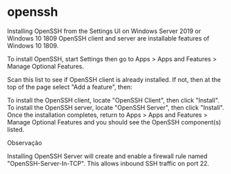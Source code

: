 # openssh
Installing OpenSSH from the Settings UI on Windows Server 2019 or Windows 10 1809
OpenSSH client and server are installable features of Windows 10 1809.

To install OpenSSH, start Settings then go to Apps > Apps and Features > Manage Optional Features.

Scan this list to see if OpenSSH client is already installed. If not, then at the top of the page select "Add a feature", then:

To install the OpenSSH client, locate "OpenSSH Client", then click "Install".
To install the OpenSSH server, locate "OpenSSH Server", then click "Install".
Once the installation completes, return to Apps > Apps and Features > Manage Optional Features and you should see the OpenSSH component(s) listed.

 Observação

Installing OpenSSH Server will create and enable a firewall rule named "OpenSSH-Server-In-TCP". This allows inbound SSH traffic on port 22.
